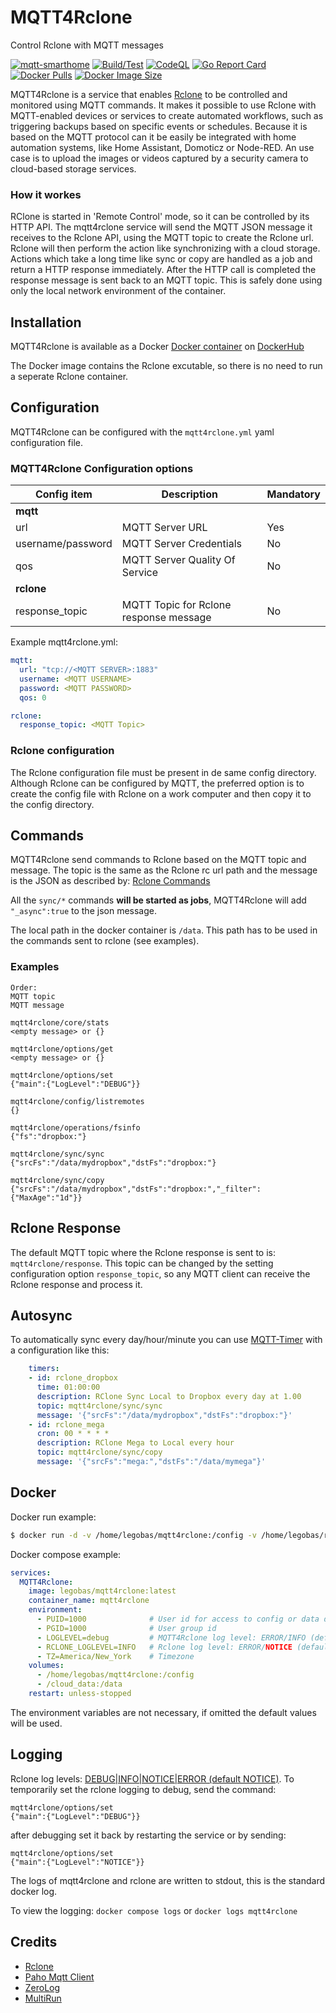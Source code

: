 # MQTT4Rclone

Control Rclone with MQTT messages

[![mqtt-smarthome](https://img.shields.io/badge/mqtt-smarthome-blue.svg?style=flat-square)](https://github.com/mqtt-smarthome/mqtt-smarthome)
[![Build/Test](https://github.com/Legobas/mqtt4rclone/actions/workflows/release.yml/badge.svg)](https://github.com/Legobas/mqtt4rclone/actions/workflows/release.yml)
[![CodeQL](https://github.com/Legobas/mqtt4rclone/actions/workflows/codeql.yml/badge.svg)](https://github.com/Legobas/mqtt4rclone/actions/workflows/codeql.yml)
[![Go Report Card](https://goreportcard.com/badge/github.com/Legobas/mqtt4rclone)](https://goreportcard.com/report/github.com/legobas/mqtt4rclone)
[![Docker Pulls](https://badgen.net/docker/pulls/legobas/mqtt4rclone?icon=docker&label=pulls)](https://hub.docker.com/r/legobas/mqtt4rclone)
[![Docker Image Size](https://badgen.net/docker/size/legobas/mqtt4rclone?icon=docker&label=image%20size)](https://hub.docker.com/r/legobas/mqtt4rclone)

MQTT4Rclone is a service that enables [Rclone](https://rclone.org) to be controlled and monitored using MQTT commands.
It makes it possible to use Rclone with MQTT-enabled devices or services to create automated workflows, such as triggering backups based on specific events or schedules.
Because it is based on the MQTT protocol can it be easily be integrated with home automation systems, like Home Assistant, Domoticz or Node-RED.
An use case is to upload the images or videos captured by a security camera to cloud-based storage services.

### How it workes

RClone is started in 'Remote Control' mode, so it can be controlled by its HTTP API.
The mqtt4rclone service will send the MQTT JSON message it receives to the Rclone API, using the MQTT topic to create the Rclone url.
Rclone will then perform the action like synchronizing with a cloud storage.
Actions which take a long time like sync or copy are handled as a job and return a HTTP response immediately.
After the HTTP call is completed the response message is sent back to an MQTT topic.
This is safely done using only the local network environment of the container.

## Installation

MQTT4Rclone is available as a Docker [Docker container](#docker) on [DockerHub](https://hub.docker.com/r/legobas/mqtt4rclone)

The Docker image contains the Rclone excutable, so there is no need to run a seperate Rclone container.

## Configuration

MQTT4Rclone can be configured with the `mqtt4rclone.yml` yaml configuration file.

### MQTT4Rclone Configuration options

| Config item               | Description                              | Mandatory |
| ------------------------- | ---------------------------------------- | --------- |
| **mqtt**                  |                                          |           |
| url                       | MQTT Server URL                          | Yes       |
| username/password         | MQTT Server Credentials                  | No        |
| qos                       | MQTT Server Quality Of Service           | No        |
| **rclone**                |                                          |           |
| response_topic            | MQTT Topic for Rclone response message   | No        |

Example mqtt4rclone.yml:

```yml
mqtt:
  url: "tcp://<MQTT SERVER>:1883"
  username: <MQTT USERNAME>
  password: <MQTT PASSWORD>
  qos: 0

rclone:
  response_topic: <MQTT Topic>

```      

### Rclone configuration

The Rclone configuration file must be present in de same config directory.
Although Rclone can be configured by MQTT, the preferred option is to create the config file with Rclone on a work computer and then copy it to the config directory.

## Commands

MQTT4Rclone send commands to Rclone based on the MQTT topic and message.
The topic is the same as the Rclone rc url path and the message is the JSON as described by: 
[Rclone Commands](https://rclone.org/rc/#supported-commands)

All the `sync/*` commands **will be started as jobs**, MQTT4Rclone will add `"_async":true` to the json message.

The local path in the docker container is `/data`.
This path has to be used in the commands sent to rclone (see examples).

### Examples

```
Order:
MQTT topic
MQTT message

mqtt4rclone/core/stats
<empty message> or {}

mqtt4rclone/options/get
<empty message> or {}

mqtt4rclone/options/set
{"main":{"LogLevel":"DEBUG"}}

mqtt4rclone/config/listremotes
{}

mqtt4rclone/operations/fsinfo
{"fs":"dropbox:"}

mqtt4rclone/sync/sync
{"srcFs":"/data/mydropbox","dstFs":"dropbox:"}

mqtt4rclone/sync/copy
{"srcFs":"/data/mydropbox","dstFs":"dropbox:","_filter":{"MaxAge":"1d"}}

```

## Rclone Response

The default MQTT topic where the Rclone response is sent to is: `mqtt4rclone/response`.
This topic can be changed by the setting configuration option `response_topic`,
so any MQTT client can receive the Rclone response and process it.

## Autosync

To automatically sync every day/hour/minute you can use [MQTT-Timer](https://github.com/Legobas/mqtt-timer) with a configuration like this:

```yml
    timers:
    - id: rclone_dropbox
      time: 01:00:00
      description: RClone Sync Local to Dropbox every day at 1.00
      topic: mqtt4rclone/sync/sync
      message: '{"srcFs":"/data/mydropbox","dstFs":"dropbox:"}'
    - id: rclone_mega
      cron: 00 * * * *
      description: RClone Mega to Local every hour
      topic: mqtt4rclone/sync/copy
      message: '{"srcFs":"mega:","dstFs":"/data/mymega"}'
```

## Docker

Docker run example:

```bash
$ docker run -d -v /home/legobas/mqtt4rclone:/config -v /home/legobas/rclone_data:/data legobas/mqtt4rclone
```

Docker compose example:

```yml
services:
  MQTT4Rclone:
    image: legobas/mqtt4rclone:latest
    container_name: mqtt4rclone
    environment:
      - PUID=1000              # User id for access to config or data directories with user rights
      - PGID=1000              # User group id
      - LOGLEVEL=debug         # MQTT4Rclone log level: ERROR/INFO (default)/DEBUG/TRACE
      - RCLONE_LOGLEVEL=INFO   # Rclone log level: ERROR/NOTICE (default)/INFO/DEBUG
      - TZ=America/New_York    # Timezone
    volumes:
      - /home/legobas/mqtt4rclone:/config
      - /cloud_data:/data
    restart: unless-stopped
```

The environment variables are not necessary, if omitted the default values will be used.

## Logging

Rclone log levels: [DEBUG|INFO|NOTICE|ERROR (default NOTICE)](https://rclone.org/flags/#logging).
To temporarily set the rclone logging to debug, send the command:

```
mqtt4rclone/options/set
{"main":{"LogLevel":"DEBUG"}}
```

after debugging set it back by restarting the service or by sending:

```
mqtt4rclone/options/set
{"main":{"LogLevel":"NOTICE"}}
```

The logs of mqtt4rclone and rclone are written to stdout, this is the standard docker log.

To view the logging:
`docker compose logs` or `docker logs mqtt4rclone`


## Credits

* [Rclone](https://rclone.org)
* [Paho Mqtt Client](https://github.com/eclipse/paho.mqtt.golang)
* [ZeroLog](https://github.com/rs/zerolog)
* [MultiRun](https://nicolas-van.github.io/multirun)
